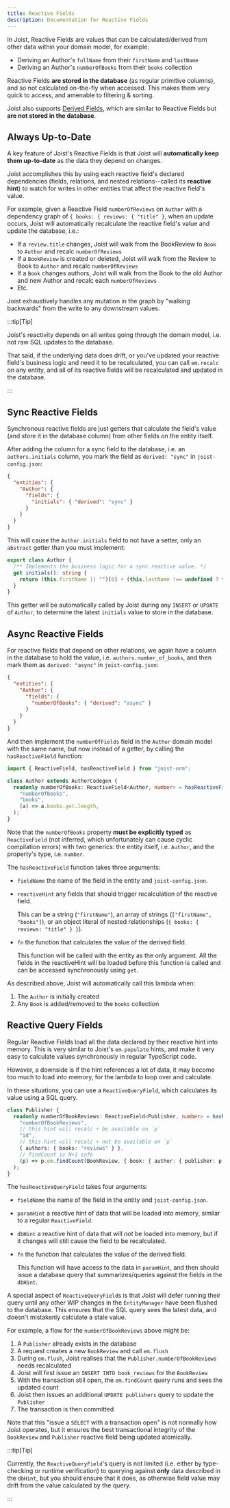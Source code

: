 ```yaml
---
title: Reactive Fields
description: Documentation for Reactive Fields
---
```


In Joist, Reactive Fields are values that can be calculated/derived from other data within your domain model, for example:

* Deriving an Author's `fullName` from their `firstName` and `lastName`
* Deriving an Author's `numberOfBooks` from their `books` collection

Reactive Fields **are stored in the database** (as regular primitive columns), and so not calculated on-the-fly when accessed. This makes them very quick to access, and amenable to filtering & sorting.

Joist also supports [Derived Fields](./derived-properties), which are similar to Reactive Fields but **are not stored in the database**.

## Always Up-to-Date

A key feature of Joist's Reactive Fields is that Joist will **automatically keep them up-to-date** as the data they depend on changes.

Joist accomplishes this by using each reactive field's declared dependencies (fields, relations, and nested relations--called its **reactive hint**) to watch for writes in other entities that affect the reactive field's value.

For example, given a Reactive Field `numberOfReviews` on `Author` with a dependency graph of `{ books: { reviews: { "title" }`, when an update occurs, Joist will automatically recalculate the reactive field's value and update the database, i.e.:

* If a `review.title` changes, Joist will walk from the BookReview to `Book` to `Author` and recalc `numberOfReviews`
* If a `BookReview` is created or deleted, Joist will walk from the Review to Book to `Author` and recalc `numberOfReviews`
* If a `Book` changes authors, Joist will walk from the Book to the old Author and new Author and recalc each `numberOfReviews`
* Etc.

Joist exhaustively handles any mutation in the graph by "walking backwards" from the write to any downstream values.

:::tip[Tip]

Joist's reactivity depends on all writes going through the domain model, i.e. not raw SQL updates to the database.

That said, if the underlying data does drift, or you've updated your reactive field's business logic and need it to be recalculated, you can call `em.recalc` on any entity, and all of its reactive fields will be recalculated and updated in the database.

:::


## Sync Reactive Fields

Synchronous reactive fields are just getters that calculate the field's value (and store it in the database column) from other fields on the entity itself.

After adding the column for a sync field to the database, i.e. an `authors.initials` column, you mark the field as `derived: "sync"` in `joist-config.json`: 

```json
{
  "entities": {
    "Author": {
      "fields": {
        "initials": { "derived": "sync" }
      }
    }
  }
}
```

This will cause the `Author.initials` field to not have a setter, only an `abstract` getter than you must implement:

```typescript
export class Author {
  /** Implements the business logic for a sync reactive value. */
  get initials(): string {
    return (this.firstName || "")[0] + (this.lastName !== undefined ? this.lastName[0] : "");
  }
}
```

This getter will be automatically called by Joist during any `INSERT` or `UPDATE` of `Author`, to determine the latest `initials` value to store in the database.

## Async Reactive Fields

For reactive fields that depend on other relations, we again have a column in the database to hold the value, i.e. `authors.number_of_books`, and then mark them as `derived: "async"` in `joist-config.json`:

```json
{
  "entities": {
    "Author": {
      "fields": {
        "numberOfBooks": { "derived": "async" }
      }
    }
  }
}
```

And then implement the `numberOfFields` field in the `Author` domain model with the same name, but now instead of a getter, by calling the `hasReactiveField` function:

```typescript
import { ReactiveField, hasReactiveField } from "joist-orm";

class Author extends AuthorCodegen {
  readonly numberOfBooks: ReactiveField<Author, number> = hasReactiveField(
    "numberOfBooks",
    "books",
    (a) => a.books.get.length,
  );
}
```

Note that the `numberOfBooks` property **must be explicitly typed** as `ReactiveField` (not inferred, which unfortunately can cause cyclic compilation errors) with two generics: the entity itself, i.e. `Author`, and the property's type, i.e. `number`.

The `hasReactiveField` function takes three arguments:

* `fieldName` the name of the field in the entity and `joist-config.json`.
* `reactiveHint` any fields that should trigger recalculation of the reactive field.
  
   This can be a string (`"firstName"`), an array of strings (`["firstName", "books"]`), or an object literal of nested relationships (`{ books: { reviews: "title" } }`).

* `fn` the function that calculates the value of the derived field.

  This function will be called with the entity as the only argument. All the fields in the reactiveHint will be loaded before this function is called and can be accessed synchronously using `get`.

As described above, Joist will automatically call this lambda when:

1. The `Author` is initially created
2. Any `Book` is added/removed to the `books` collection

## Reactive Query Fields

Regular Reactive Fields load all the data declared by their reactive hint into memory. This is very similar to Joist's `em.populate` hints, and make it very easy to calculate values synchronously in regular TypeScript code.

However, a downside is if the hint references a lot of data, it may become too much to load into memory, for the lambda to loop over and calculate.

In these situations, you can use a `ReactiveQueryField`, which calculates its value using a SQL query.

```typescript
class Publisher {
  readonly numberOfBookReviews: ReactiveField<Publisher, number> = hasReactiveQueryField(
    "numberOfBookReviews",
    // this hint will recalc + be available on `p`
    "id",
    // this hint will recalc + not be available on `p`
    { authors: { books: "reviews" } },
    // findCount is N+1 safe
    (p) => p.em.findCount(BookReview, { book: { author: { publisher: p.id } } }),
  );
}
```

The `hasReactiveQueryField` takes four arguments:

* `fieldName` the name of the field in the entity and `joist-config.json`.
* `paramHint` a reactive hint of data that will be loaded into memory, similar to a regular `ReactiveField`.
* `dbHint` a reactive hint of data that will *not* be loaded into memory, but if it changes will still cause the field to be recalculated.
* `fn` the function that calculates the value of the derived field.

  This function will have access to the data in `paramHint`, and then should issue a database query that summarizes/queries against the fields in the `dbHint`.

A special aspect of `ReactiveQueryField`s is that Joist will defer running their query until any other WIP changes in the `EntityManager` have been flushed to the database. This ensures that the SQL query sees the latest data, and doesn't mistakenly calculate a stale value.

For example, a flow for the `numberOfBookReviews` above might be:

1. A `Publisher` already exists in the database
2. A request creates a new `BookReview` and call `em.flush`
3. During `em.flush`, Joist realises that the `Publisher.numberOfBookReviews` needs recalculated
4. Joist will first issue an `INSERT INTO book_reviews` for the `BookReview`
5. With the transaction still open, the `em.findCount` query runs and sees the updated count
6. Joist then issues an additional `UPDATE publishers` query to update the `Publisher`
7. The transaction is then committed

Note that this "issue a `SELECT` with a transaction open" is not normally how Joist operates, but it ensures the best transactional integrity of the `BookReview` and `Publisher` reactive field being updated atomically.

:::tip[Tip]

Currently, the `ReactiveQueryField`'s query is not limited (i.e. either by type-checking or runtime verification) to querying against **only** data described in the `dbHint`, but you should ensure that it does, as otherwise field value may drift from the value calculated by the query. 

:::
